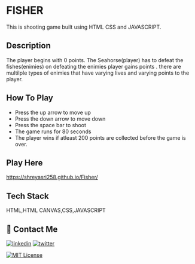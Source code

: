 
# FISHER

This is  shooting game built using HTML CSS and JAVASCRIPT.



## Description

The player begins with 0 points.
The Seahorse(player) has to defeat the fishes(enimies) on defeating the enimies
player gains points .
there are multilple types of enimies that have varying lives and varying points to the player.


## How To Play

- Press the up arrow to move up 
- Press the down arrow to move down
- Press the space bar to shoot 
- The game runs for 80 seconds 
- The player wins if atleast 200 points are collected before the game is over.
## Play Here


https://shreyasri258.github.io/Fisher/


<!-- ## Quick Demo

![App Screenshot](https://www.freecodecamp.org/news/content/images/2022/09/game.gif) -->


## Tech Stack

HTML,HTML CANVAS,CSS,JAVASCRIPT

## 🔗 Contact Me
[![linkedin](https://img.shields.io/badge/linkedin-0A66C2?style=for-the-badge&logo=linkedin&logoColor=white)](https://www.linkedin.com/in/shreya-sri-a83a20205/)
[![twitter](https://img.shields.io/badge/twitter-1DA1F2?style=for-the-badge&logo=twitter&logoColor=white)](https://twitter.com/ShreyaS64190849)



[![MIT License](https://img.shields.io/badge/License-MIT-green.svg)](https://choosealicense.com/licenses/mit/)

